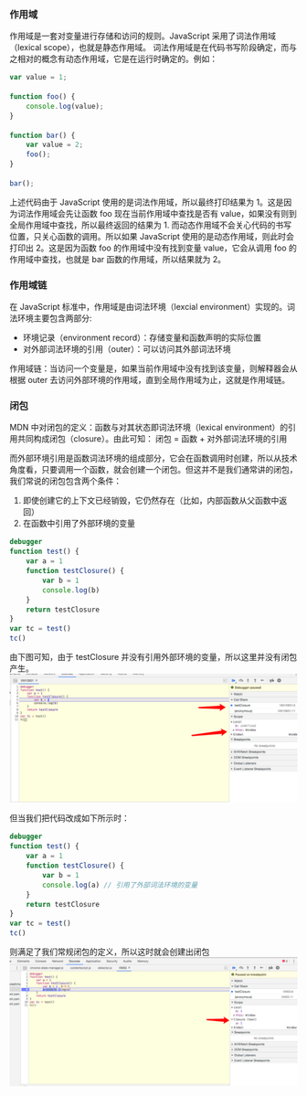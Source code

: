 ### 作用域
作用域是一套对变量进行存储和访问的规则。JavaScript 采用了词法作用域（lexical scope），也就是静态作用域。
词法作用域是在代码书写阶段确定，而与之相对的概念有动态作用域，它是在运行时确定的。例如：
```javascript
var value = 1;

function foo() {
    console.log(value);
}

function bar() {
    var value = 2;
    foo();
}

bar();
```

上述代码由于 JavaScript 使用的是词法作用域，所以最终打印结果为 1。这是因为词法作用域会先让函数 foo 现在当前作用域中查找是否有 value，如果没有则到全局作用域中查找，所以最终返回的结果为 1.
而动态作用域不会关心代码的书写位置，只关心函数的调用。所以如果 JavaScript 使用的是动态作用域，则此时会打印出 2。这是因为函数 foo 的作用域中没有找到变量 value，它会从调用 foo 的作用域中查找，也就是 bar 函数的作用域，所以结果就为 2。

### 作用域链
在 JavaScript 标准中，作用域是由词法环境（lexcial environment）实现的。词法环境主要包含两部分:
- 环境记录（environment record）：存储变量和函数声明的实际位置
- 对外部词法环境的引用（outer）：可以访问其外部词法环境

作用域链：当访问一个变量是，如果当前作用域中没有找到该变量，则解释器会从根据 outer 去访问外部环境的作用域，直到全局作用域为止，这就是作用域链。

### 闭包
MDN 中对闭包的定义：函数与对其状态即词法环境（lexical environment）的引用共同构成闭包（closure）。由此可知：
闭包 = 函数 + 对外部词法环境的引用

而外部环境引用是函数词法环境的组成部分，它会在函数调用时创建，所以从技术角度看，只要调用一个函数，就会创建一个闭包。但这并不是我们通常讲的闭包，我们常说的闭包包含两个条件：
1. 即使创建它的上下文已经销毁，它仍然存在（比如，内部函数从父函数中返回）
2. 在函数中引用了外部环境的变量

```JavaScript
debugger
function test() {
    var a = 1
    function testClosure() {
        var b = 1
        console.log(b)
    }
    return testClosure
}
var tc = test()
tc()
```

由下图可知，由于 testClosure 并没有引用外部环境的变量，所以这里并没有闭包产生。
![not-closure](assets/not-closure.png)

但当我们把代码改成如下所示时：
```JavaScript
debugger
function test() {
    var a = 1
    function testClosure() {
        var b = 1
        console.log(a) // 引用了外部词法环境的变量
    }
    return testClosure
}
var tc = test()
tc()
```

则满足了我们常规闭包的定义，所以这时就会创建出闭包
![closure](assets/closure.png)





